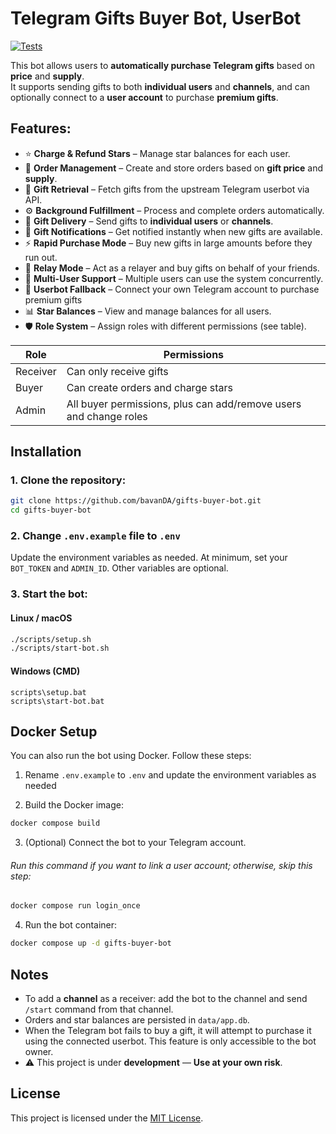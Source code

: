 # Telegram Gifts Buyer Bot, UserBot

[![Tests](https://github.com/bavanDA/gifts-buyer-bot/actions/workflows/tests.yml/badge.svg)](https://github.com/bavanDA/gifts-buyer-bot/actions/workflows/tests.yml)


This bot allows users to **automatically purchase Telegram gifts** based on **price** and **supply**.  
It supports sending gifts to both **individual users** and **channels**, and can optionally connect to a **user account** to purchase **premium gifts**.

## Features:

- ⭐ **Charge & Refund Stars** – Manage star balances for each user.  
- 🧾 **Order Management** – Create and store orders based on **gift price** and **supply**.  
- 🔄 **Gift Retrieval** – Fetch gifts from the upstream Telegram userbot via API.  
- ⚙️ **Background Fulfillment** – Process and complete orders automatically.  
- 🎁 **Gift Delivery** – Send gifts to **individual users** or **channels**.  
- 🔔 **Gift Notifications** – Get notified instantly when new gifts are available.  
- ⚡ **Rapid Purchase Mode** – Buy new gifts in large amounts before they run out.  
- 👥 **Relay Mode** – Act as a relayer and buy gifts on behalf of your friends.  
- 👥 **Multi-User Support** – Multiple users can use the system concurrently.  
- 🔑 **Userbot Fallback** – Connect your own Telegram account to purchase  premium gifts 
- 📊 **Star Balances** – View and manage balances for all users.  
- 🛡 **Role System** – Assign roles with different permissions (see table).  

| Role     | Permissions |
|----------|-------------|
| Receiver | Can only receive gifts |
| Buyer    | Can create orders and charge stars |
| Admin    | All buyer permissions, plus can add/remove users and change roles |



## Installation

### 1. Clone the repository:
```bash
git clone https://github.com/bavanDA/gifts-buyer-bot.git
cd gifts-buyer-bot
```
### 2. Change `.env.example` file to `.env`
Update the environment variables as needed. At minimum, set your `BOT_TOKEN` and `ADMIN_ID`. Other variables are optional.


### 3. Start the bot:

#### Linux / macOS
```bash
./scripts/setup.sh
./scripts/start-bot.sh
```

#### Windows (CMD)


```CMD
scripts\setup.bat
scripts\start-bot.bat
```


## Docker Setup

You can also run the bot using Docker. Follow these steps:


1. Rename `.env.example` to `.env` and update the environment variables as needed

2. Build the Docker image:
```bash
docker compose build
```
3. (Optional) Connect the bot to your Telegram account.

  ###### Run this command if you want to link a user account; otherwise, skip this step:

```bash
docker compose run login_once
```
4.  Run the bot container:
```bash
docker compose up -d gifts-buyer-bot

```

## Notes

- To add a **channel** as a receiver: add the bot to the channel and send `/start` command from that channel.  
- Orders and star balances are persisted in `data/app.db`.  
- When the Telegram bot fails to buy a gift, it will attempt to purchase it using the connected userbot. This feature is only accessible to the bot owner.
- ⚠️ This project is under **development** — **Use at your own risk**.

## License

This project is licensed under the [MIT License](LICENSE).